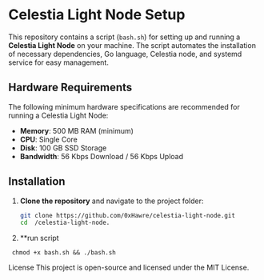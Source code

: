 # Celestia Light Node Setup

This repository contains a script (`bash.sh`) for setting up and running a **Celestia Light Node** on your machine. The script automates the installation of necessary dependencies, Go language, Celestia node, and systemd service for easy management.

## Hardware Requirements

The following minimum hardware specifications are recommended for running a Celestia Light Node:

- **Memory**: 500 MB RAM (minimum)
- **CPU**: Single Core
- **Disk**: 100 GB SSD Storage
- **Bandwidth**: 56 Kbps Download / 56 Kbps Upload

## Installation

1. **Clone the repository** and navigate to the project folder:
   ```bash
   git clone https://github.com/0xHawre/celestia-light-node.git
   cd  /celestia-light-node.
   ```

2. **run script 
```bsh 
 chmod +x bash.sh && ./bash.sh 
```

License
This project is open-source and licensed under the MIT License.




